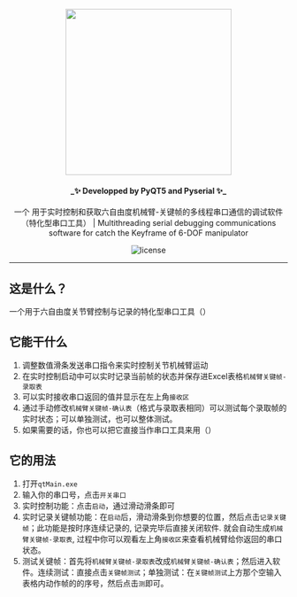 <div align="center">

<p align="center">
    <img src="https://github.com/Panzer-Jack/SerialHelperfor_SIX-DOF_manipulator/assets/81006731/1a68bee4-6843-4a18-b8d9-66e75861d181" alt="" width="300px">
</p>
<h4>_✨ Developped by PyQT5 and Pyserial ✨_  </h4>
一个 用于实时控制和获取六自由度机械臂-关键帧的多线程串口通信的调试软件（特化型串口工具） |  Multithreading serial debugging communications software for catch the Keyframe of 6-DOF manipulator
</div> 

<p align="center">
    <img src="https://img.shields.io/badge/Python-3.8+-blue" alt="license">
</p>

<hr>

## 这是什么？
一个用于六自由度关节臂控制与记录的特化型串口工具（）

## 它能干什么
1. 调整数值滑条发送串口指令来实时控制关节机械臂运动
2. 在实时控制启动中可以实时记录当前帧的状态并保存进Excel表格`机械臂关键帧-录取表`
3. 可以实时接收串口返回的值并显示在左上角`接收区`
4. 通过手动修改`机械臂关键帧-确认表`（格式与录取表相同）可以测试每个录取帧的实时状态；可以单独测试，也可以整体测试。
5. 如果需要的话，你也可以把它直接当作串口工具来用（）

## 它的用法
1. 打开`qtMain.exe`
2. 输入你的串口号，点击`开关串口`
3. 实时控制功能：点击`启动`，通过滑动滑条即可
4. 实时记录关键帧功能：在`启动`后，滑动滑条到你想要的位置，然后点击`记录关键帧`；此功能是按时序连续记录的, 记录完毕后直接关闭软件. 就会自动生成`机械臂关键帧-录取表`, 过程中你可以观看左上角`接收区`来查看机械臂给你返回的串口状态。
5. 测试关键帧：首先将`机械臂关键帧-录取表`改成`机械臂关键帧-确认表`；然后进入软件。连续测试：直接点击`关键帧测试`；单独测试：在`关键帧测试`上方那个空输入表格内动作帧的的序号，然后点击`测`即可。
